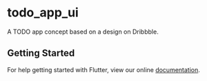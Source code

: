 # todo_app_ui

A TODO app concept based on a design on Dribbble.

## Getting Started

For help getting started with Flutter, view our online
[documentation](https://flutter.io/).
